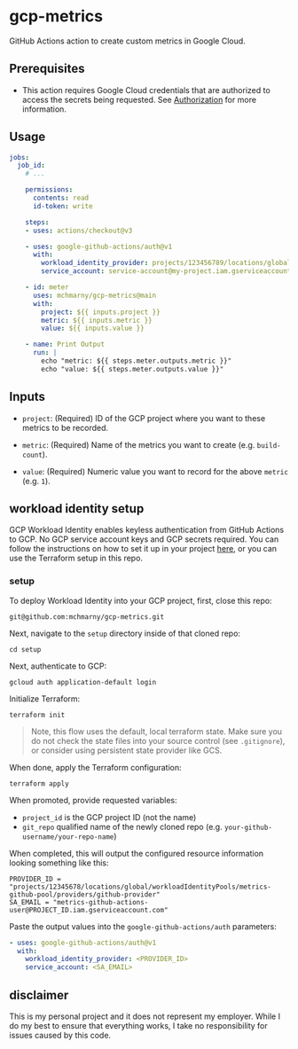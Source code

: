 # gcp-metrics

GitHub Actions action to create custom metrics in Google Cloud.

## Prerequisites

* This action requires Google Cloud credentials that are authorized to access the secrets being requested. See [Authorization](#authorization) for more information.

## Usage

```yaml
jobs:
  job_id:
    # ...

    permissions:
      contents: read
      id-token: write

    steps:
    - uses: actions/checkout@v3

    - uses: google-github-actions/auth@v1
      with:
        workload_identity_provider: projects/123456789/locations/global/workloadIdentityPools/pool/providers/provider
        service_account: service-account@my-project.iam.gserviceaccount.com

    - id: meter
      uses: mchmarny/gcp-metrics@main
      with:
        project: ${{ inputs.project }}
        metric: ${{ inputs.metric }}
        value: ${{ inputs.value }}

    - name: Print Output
      run: |
        echo "metric: ${{ steps.meter.outputs.metric }}"
        echo "value: ${{ steps.meter.outputs.value }}"
```

## Inputs

-   `project`: (Required) ID of the GCP project where you want to these metrics to be recorded.

-   `metric`: (Required) Name of the metrics you want to create (e.g. `build-count`).

-   `value`: (Required) Numeric value you want to record for the above `metric` (e.g. `1`).

## workload identity setup 

GCP Workload Identity enables keyless authentication from GitHub Actions to GCP. No GCP service account keys and GCP secrets required. You can follow the instructions on how to set it up in your project [here](https://cloud.google.com/blog/products/identity-security/enabling-keyless-authentication-from-github-actions), or you can use the Terraform setup in this repo. 


### setup
  
To deploy Workload Identity into your GCP project, first, close this repo:

```shell
git@github.com:mchmarny/gcp-metrics.git
```

Next, navigate to the `setup` directory inside of that cloned repo:

```shell
cd setup
```

Next, authenticate to GCP:

```shell
gcloud auth application-default login
```

Initialize Terraform: 

```shell
terraform init
```

> Note, this flow uses the default, local terraform state. Make sure you do not check the state files into your source control (see `.gitignore`), or consider using persistent state provider like GCS.

When done, apply the Terraform configuration:

```shell
terraform apply
```

When promoted, provide requested variables:

* `project_id` is the GCP project ID (not the name)
* `git_repo` qualified name of the newly cloned repo (e.g. `your-github-username/your-repo-name`)

When completed, this will output the configured resource information looking something like this:

```shell
PROVIDER_ID = "projects/12345678/locations/global/workloadIdentityPools/metrics-github-pool/providers/github-provider"
SA_EMAIL = "metrics-github-actions-user@PROJECT_ID.iam.gserviceaccount.com"
```

Paste the output values into the `google-github-actions/auth` parameters:

```yaml
- uses: google-github-actions/auth@v1
  with:
    workload_identity_provider: <PROVIDER_ID>
    service_account: <SA_EMAIL>
```

## disclaimer

This is my personal project and it does not represent my employer. While I do my best to ensure that everything works, I take no responsibility for issues caused by this code.
